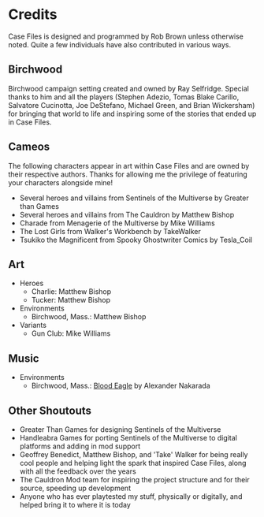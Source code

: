 # Credits

Case Files is designed and programmed by Rob Brown unless otherwise noted. Quite a few individuals have also 
contributed in various ways.

## Birchwood

Birchwood campaign setting created and owned by Ray Selfridge. Special thanks to him and all the players (Stephen Adezio,
Tomas Blake Carillo, Salvatore Cucinotta, Joe DeStefano, Michael Green, and Brian Wickersham) for bringing that world
to life and inspiring some of the stories that ended up in Case Files.


## Cameos

The following characters appear in art within Case Files and are owned by their respective authors. Thanks for allowing
me the privilege of featuring your characters alongside mine!

- Several heroes and villains from Sentinels of the Multiverse by Greater than Games
- Several heroes and villains from The Cauldron by Matthew Bishop
- Charade from Menagerie of the Multiverse by Mike Williams
- The Lost Girls from Walker's Workbench by TakeWalker
- Tsukiko the Magnificent from Spooky Ghostwriter Comics by Tesla_Coil


## Art

- Heroes
  - Charlie: Matthew Bishop
  - Tucker: Matthew Bishop
- Environments
  - Birchwood, Mass.: Matthew Bishop
- Variants
  - Gun Club: Mike Williams


## Music

- Environments
  - Birchwood, Mass.: [Blood Eagle][SONG1] by Alexander Nakarada


## Other Shoutouts

- Greater Than Games for designing Sentinels of the Multiverse
- Handleabra Games for porting Sentinels of the Multiverse to digital platforms and adding in mod support
- Geoffrey Benedict, Matthew Bishop, and 'Take' Walker for being really cool people and helping light the spark
  that inspired Case Files, along with all the feedback over the years
- The Cauldron Mod team for inspiring the project structure and for their source, speeding up development
- Anyone who has ever playtested my stuff, physically or digitally, and helped bring it to where it is today


[SONG1]: https://filmmusic.io/song/4757-blood-eagle
